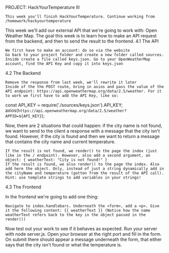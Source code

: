 PROJECT: HackYourTemperature III

    This week you'll finish HackYourTemperature. Continue working from /homework/hackyourtemperature

This week we'll add our external API that we're going to work with: Open Weather Map. The goal this week is to learn how to make an API request from the backend, and then to send the result to the frontend.
4.1 The API

    We first have to make an account: do so via the website
    Go back to your project folder and create a new folder called sources. Inside create a file called keys.json. Go to your OpenWeatherMap account, find the API Key and copy it into keys.json

4.2 The Backend

    Remove the response from last week, we'll rewrite it later
    Inside of the the POST route, bring in axios and pass the value of the API endpoint: https://api.openweathermap.org/data/2.5/weather. For it to work we first have to add the API Key, like so:

const API_KEY = require('./sources/keys.json').API_KEY;
axios(`https://api.openweathermap.org/data/2.5/weather?APPID=${API_KEY}`);

Now, there are 2 situations that could happen: if the city name is not found, we want to send to the client a response with a message that the city isn't found. However, if the city is found and then we want to return a message that contains the city name and current temperature.

    If the result is not found, we render() to the page the index (just like in the / endpoint). However, also add a second argument, an object: { weatherText: "City is not found!" }
    If the result is found, we also render() to the page the index. Also add here the object. Only, instead of just a string dynamically add in the cityName and temperature (gotten from the result of the API call). Hint: use template strings to add variables in your strings!

4.3 The Frontend

In the frontend we're going to add one thing:

    Navigate to index.handlebars. Underneath the <form>, add a <p>. Give it the following content: {{ weatherText }} (Notice how the name weatherText refers back to the key in the object passed in the render())

Now test out your work to see if it behaves as expected. Run your server with node server.js. Open your browser at the right port and fill in the form. On submit there should appear a message underneath the form, that either says that the city isn't found or what the temperature is.